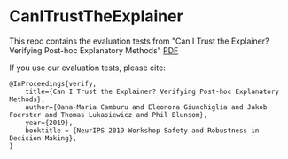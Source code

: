 # CanITrustTheExplainer

This repo contains the evaluation tests from "Can I Trust the Explainer? Verifying Post-hoc Explanatory Methods" [PDF](https://arxiv.org/abs/1910.02065)


If you use our evaluation tests, please cite:
```
@InProceedings{verify,
    title={Can I Trust the Explainer? Verifying Post-hoc Explanatory Methods},
    author={Oana-Maria Camburu and Eleonora Giunchiglia and Jakob Foerster and Thomas Lukasiewicz and Phil Blunsom},
    year={2019},
    booktitle = {NeurIPS 2019 Workshop Safety and Robustness in Decision Making},
}
